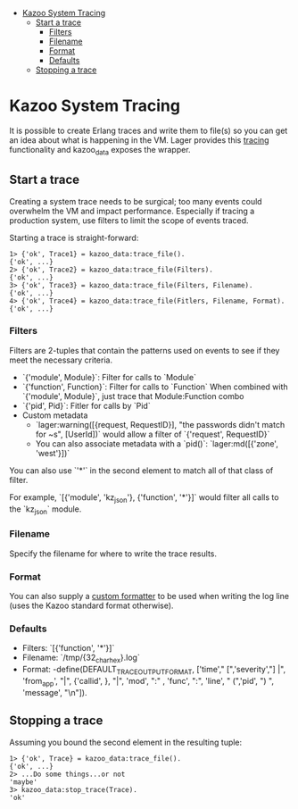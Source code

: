 - [Kazoo System Tracing](#orgheadline7)
  - [Start a trace](#orgheadline5)
    - [Filters](#orgheadline1)
    - [Filename](#orgheadline2)
    - [Format](#orgheadline3)
    - [Defaults](#orgheadline4)
  - [Stopping a trace](#orgheadline6)


# Kazoo System Tracing<a id="orgheadline7"></a>

It is possible to create Erlang traces and write them to file(s) so you can get an idea about what is happening in the VM. Lager provides this [tracing](https://github.com/basho/lager#tracing) functionality and kazoo<sub>data</sub> exposes the wrapper.

## Start a trace<a id="orgheadline5"></a>

Creating a system trace needs to be surgical; too many events could overwhelm the VM and impact performance. Especially if tracing a production system, use filters to limit the scope of events traced.

Starting a trace is straight-forward:

    1> {'ok', Trace1} = kazoo_data:trace_file().
    {'ok', ...}
    2> {'ok', Trace2} = kazoo_data:trace_file(Filters).
    {'ok', ...}
    3> {'ok', Trace3} = kazoo_data:trace_file(Filters, Filename).
    {'ok', ...}
    4> {'ok', Trace4} = kazoo_data:trace_file(Fitlers, Filename, Format).
    {'ok', ...}

### Filters<a id="orgheadline1"></a>

Filters are 2-tuples that contain the patterns used on events to see if they meet the necessary criteria.

-   \`{'module', Module}\`: Filter for calls to \`Module\`
-   \`{'function', Function}\`: Filter for calls to \`Function\` When combined with \`{'module', Module}\`, just trace that Module:Function combo
-   \`{'pid', Pid}\`: Fitler for calls by \`Pid\`
-   Custom metadata
    -   \`lager:warning([{request, RequestID}], "the passwords didn't match for ~s", [UserId])\` would allow a filter of \`{'request', RequestID}\`
    -   You can also associate metadata with a \`pid()\`: \`lager:md([{'zone', 'west'}])\`

You can also use \`'\*'\` in the second element to match all of that class of filter.

For example, \`[{'module', 'kz<sub>json</sub>'}, {'function', '\*'}]\` would filter all calls to the \`kz<sub>json</sub>\` module.

### Filename<a id="orgheadline2"></a>

Specify the filename for where to write the trace results.

### Format<a id="orgheadline3"></a>

You can also supply a [custom formatter](https://github.com/basho/lager#custom-formatting) to be used when writing the log line (uses the Kazoo standard format otherwise).

### Defaults<a id="orgheadline4"></a>

-   Filters: \`[{'function', '\*'}]\`
-   Filename: \`/tmp/{32<sub>char</sub><sub>hex</sub>}.log\`
-   Format: -define(DEFAULT<sub>TRACE</sub><sub>OUTPUT</sub><sub>FORMAT</sub>, ['time'," [",'severity',"] |", 'from<sub>app</sub>', "|", {'callid', <a id="orgtarget1"></a>}, "|", 'mod', ":" , 'func', ":", 'line', " (",'pid', ") ", 'message', "\n"]).

## Stopping a trace<a id="orgheadline6"></a>

Assuming you bound the second element in the resulting tuple:

    1> {'ok', Trace} = kazoo_data:trace_file().
    {'ok', ...}
    2> ...Do some things...or not
    'maybe'
    3> kazoo_data:stop_trace(Trace).
    'ok'
